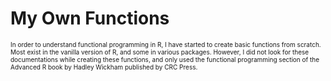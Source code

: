 <h1>My Own Functions</h1>
<p style="font-size:10px">
In order to understand functional programming in R, I have started to create basic functions from scratch.
Most exist in the vanilla version of R, and some in various packages. However, I did not look for these documentations
while creating these functions, and only used the functional programming section of the Advanced R book by Hadley Wickham
published by CRC Press.
</font
</p>
